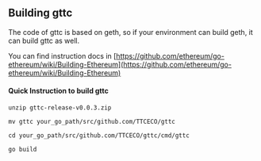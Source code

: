 ## Building gttc

The code of gttc is based on geth, so if your environment can build geth, it can build gttc as well.

You can find instruction docs in [https://github.com/ethereum/go-ethereum/wiki/Building-Ethereum](https://github.com/ethereum/go-ethereum/wiki/Building-Ethereum)


#### Quick Instruction to build gttc

```
unzip gttc-release-v0.0.3.zip

mv gttc your_go_path/src/github.com/TTCECO/gttc

cd your_go_path/src/github.com/TTCECO/gttc/cmd/gttc

go build

```


